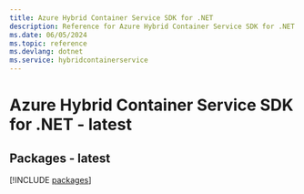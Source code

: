 ```yaml
---
title: Azure Hybrid Container Service SDK for .NET
description: Reference for Azure Hybrid Container Service SDK for .NET
ms.date: 06/05/2024
ms.topic: reference
ms.devlang: dotnet
ms.service: hybridcontainerservice
---
```

# Azure Hybrid Container Service SDK for .NET - latest
## Packages - latest
[!INCLUDE [packages](hybrid-container-service-index.md)]